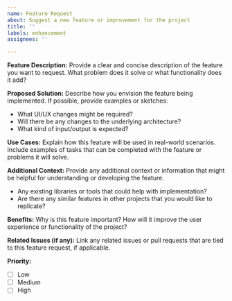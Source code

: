 ```yaml
---
name: Feature Request
about: Suggest a new feature or improvement for the project
title: ''
labels: enhancement
assignees: ''

---
```


**Feature Description:**
Provide a clear and concise description of the feature you want to request. What problem does it solve or what functionality does it add?

**Proposed Solution:**
Describe how you envision the feature being implemented. If possible, provide examples or sketches:
- What UI/UX changes might be required?
- Will there be any changes to the underlying architecture?
- What kind of input/output is expected?

**Use Cases:**
Explain how this feature will be used in real-world scenarios. Include examples of tasks that can be completed with the feature or problems it will solve.

**Additional Context:**
Provide any additional context or information that might be helpful for understanding or developing the feature.
- Any existing libraries or tools that could help with implementation?
- Are there any similar features in other projects that you would like to replicate?

**Benefits:**
Why is this feature important? How will it improve the user experience or functionality of the project?

**Related Issues (if any):**
Link any related issues or pull requests that are tied to this feature request, if applicable.

**Priority:**
- [ ] Low
- [ ] Medium
- [ ] High
